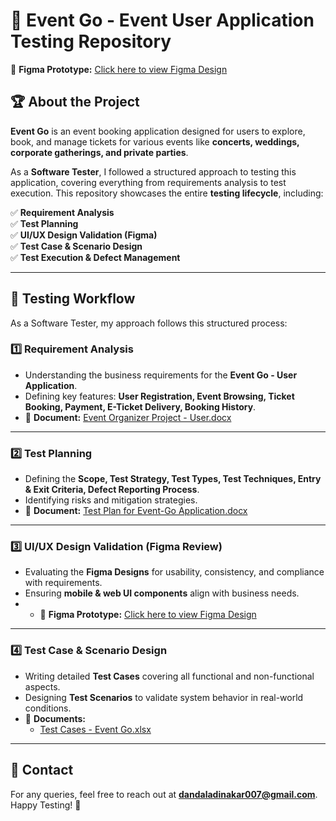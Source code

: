 # 🎯 Event Go - Event User Application Testing Repository  
📂 **Figma Prototype:** [Click here to view Figma Design](https://www.figma.com/proto/BVnETbxz8hZ4Nl3wmxNK8B/Event-Go---User-Model?node-id=22-241&p=f&t=wumT23Uha4GVtt73-0&scaling=scale-down&content-scaling=fixed&page-id=0%3A1)  
## 🏆 About the Project  
**Event Go** is an event booking application designed for users to explore, book, and manage tickets for various events like **concerts, weddings, corporate gatherings, and private parties**.  

As a **Software Tester**, I followed a structured approach to testing this application, covering everything from requirements analysis to test execution. This repository showcases the entire **testing lifecycle**, including:  

✅ **Requirement Analysis**  
✅ **Test Planning**  
✅ **UI/UX Design Validation (Figma)**  
✅ **Test Case & Scenario Design**  
✅ **Test Execution & Defect Management**  

---

## 📌 Testing Workflow  
As a Software Tester, my approach follows this structured process:  

### **1️⃣ Requirement Analysis**  
- Understanding the business requirements for the **Event Go - User Application**.  
- Defining key features: **User Registration, Event Browsing, Ticket Booking, Payment, E-Ticket Delivery, Booking History**.  
- 📂 **Document:** [Event Organizer Project - User.docx](https://github.com/dandaladinakar/EventGo_Testing/blob/main/Event%20organaiser%20Project%20-%20User.docx)  

---

### **2️⃣ Test Planning**  
- Defining the **Scope, Test Strategy, Test Types, Test Techniques, Entry & Exit Criteria, Defect Reporting Process**.  
- Identifying risks and mitigation strategies.  
- 📂 **Document:** [Test Plan for Event-Go Application.docx](https://github.com/dandaladinakar/EventGo_Testing/blob/main/Test%20Plan%20for%20Event-Go%20Application.docx)  

---

### **3️⃣ UI/UX Design Validation (Figma Review)**  
- Evaluating the **Figma Designs** for usability, consistency, and compliance with requirements.  
- Ensuring **mobile & web UI components** align with business needs.  
- - 📂 **Figma Prototype:** [Click here to view Figma Design](https://www.figma.com/proto/BVnETbxz8hZ4Nl3wmxNK8B/Event-Go---User-Model?node-id=22-241&t=icKWMBVi9edEIlgh-0&scaling=contain&content-scaling=fixed&page-id=0%3A1)  

---

### **4️⃣ Test Case & Scenario Design**  
- Writing detailed **Test Cases** covering all functional and non-functional aspects.  
- Designing **Test Scenarios** to validate system behavior in real-world conditions.  
- 📂 **Documents:**  
  - [Test Cases - Event Go.xlsx](https://github.com/dandaladinakar/EventGo_Testing/blob/main/Testcases%20-%20Event_Go.xlsx)  

---

## 📧 Contact  
For any queries, feel free to reach out at **dandaladinakar007@gmail.com**.  
Happy Testing! 🚀  

